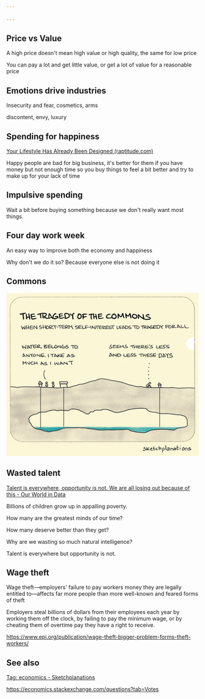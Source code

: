 ```yaml
---

---
```


## Price vs Value 

A high price doesn't mean high value or high quality, the same for low price

You can pay a lot and get little value, or get a lot of value for a reasonable price

## Emotions drive industries 

Insecurity and fear, cosmetics, arms

discontent, envy, luxury 


## Spending for happiness 

[Your Lifestyle Has Already Been Designed (raptitude.com)](https://www.raptitude.com/2010/07/your-lifestyle-has-already-been-designed/)

Happy people are bad for big business, it's better for them if you have money but not enough time so you buy things to feel a bit better and try to make up for your lack of time 

## Impulsive spending 
Wait a bit before buying something because we don't really want most things. 

## Four day work week 

An easy way to improve both the economy and happiness 

Why don't we do it so? Because everyone else is not doing it 

## Commons

![](/assets/static/img/tragedy-of-commons.jpeg)

## Wasted talent 

[Talent is everywhere, opportunity is not. We are all losing out because of this - Our World in Data](https://ourworldindata.org/talent-is-everywhere-opportunity-is-not)

Billions of children grow up in appalling poverty. 

How many are the greatest minds of our time? 

How many deserve better than they get?  

Why are we wasting so much natural intelligence?

Talent is everywhere but opportunity is not.

## Wage theft 

Wage theft—employers' failure to pay workers money they are legally entitled to—affects far more people than more well-known and feared forms of theft 

 Employers steal billions of dollars from their employees each year by working them off the clock, by failing to pay the minimum wage, or by cheating them of overtime pay they have a right to receive.

<https://www.epi.org/publication/wage-theft-bigger-problem-forms-theft-workers/>

## See also 

[Tag: economics - Sketchplanations](https://sketchplanations.com/tags/economics)

<https://economics.stackexchange.com/questions?tab=Votes>
